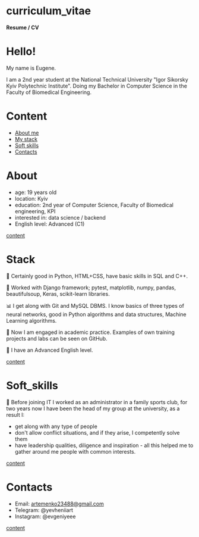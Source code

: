 # curriculum_vitae
**Resume / CV**


# Hello!
<p>My name is Eugene.</p>
<p>
    I am a 2nd year student at the National Technical University
    "Igor Sikorsky Kyiv Polytechnic Institute".
    Doing my Bachelor in Computer Science in the Faculty of Biomedical Engineering.
</p>


# Content
- [About me](#about)
- [My stack](#stack)
- [Soft skills](#soft_skills)
- [Contacts](#contacts)


# About
- age: 19 years old
- location: Kyiv
- education: 2nd year of Computer Science, Faculty of Biomedical engineering, KPI
- interested in: data science / backend
- English level: Advanced (C1)

[content](#content)


# Stack
<p>
    🐍 Certainly good in Python, HTML+CSS, have basic skills in SQL and C++.
</p>
<p>
    📂 Worked with Django framework; pytest, matplotlib, numpy, pandas,
      beautifulsoup, Keras, scikit-learn libraries.
</p>
<p>
    📊 I get along with Git and MySQL DBMS. I know basics of three types of neural networks,
    good in Python algorithms and data structures, Machine Learning algorithms.
</p>
<p>
    🌱 Now I am engaged in academic practice. Examples of own training projects
     and labs can be seen on GitHub.
</p>
<p>
    🎤 I have an Advanced English level.
</p>

[content](#content)


# Soft_skills
<p>
    💁 Before joining IT I worked as an administrator in a family sports club,
     for two years now I have been the head of my group at the university,
     as a result I:
</p>

- get along with any type of people
- don't allow conflict situations, and if they arise, I competently solve them
- have leadership qualities, diligence and inspiration - all this
  helped me to gather around me people with common interests.

[content](#content)


# Contacts
- Email: artemenko23488@gmail.com
- Telegram: @yevheniiart
- Instagram: @evgeniyeee

[content](#content)
